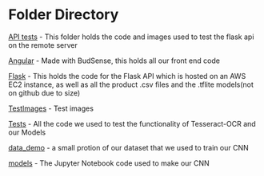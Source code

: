 # Folder Directory

[API tests](API%20tests/) - This folder holds the code and images used to test the flask api on the remote server

[Angular](Angular/) - Made with BudSense, this holds all our front end code

[Flask](Flask/) - This holds the code for the Flask API which is hosted on an AWS EC2 instance, as well as all the product .csv files and the .tflite models(not on github due to size)

[TestImages](TestImages/) - Test images

[Tests](Tests/) - All the code we used to test the functionality of Tesseract-OCR and our Models

[data_demo](data_demo/) - a small protion of our dataset that we used to train our CNN

[models](models/) - The Jupyter Notebook code used to make our CNN

